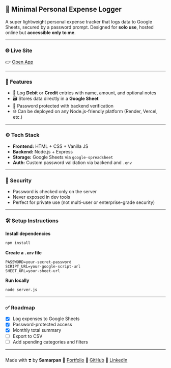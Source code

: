 

## 💸 Minimal Personal Expense Logger 

A super lightweight personal expense tracker that logs data to Google Sheets, secured by a password prompt. Designed for **solo use**, hosted online but **accessible only to me**.

---

### 🌐 Live Site

👉 [Open App](https://trackit1.onrender.com)


---

### 🚀 Features

* 🧾 Log **Debit** or **Credit** entries with name, amount, and optional notes
* 🗃 Stores data directly in a **Google Sheet**
* 🔐 Password protected with backend verification
* 🌐 Can be deployed on any Node.js-friendly platform (Render, Vercel, etc.)

---

### ⚙️ Tech Stack

* **Frontend:** HTML + CSS + Vanilla JS
* **Backend:** Node.js + Express
* **Storage:** Google Sheets via `google-spreadsheet`
* **Auth:** Custom password validation via backend and `.env`

---

### 🔐 Security

* Password is checked only on the server
* Never exposed in dev tools
* Perfect for private use (not multi-user or enterprise-grade security)

---

### 🛠️ Setup Instructions


 **Install dependencies**

```bash
npm install
```

 **Create a `.env` file**

```env
PASSWORD=your-secret-password
SCRIPT_URL=your-google-script-url
SHEET_URL=your-sheet-url

```

 **Run locally**

```bash
node server.js
```

---

### ✅ Roadmap

* [x] Log expenses to Google Sheets
* [x] Password-protected access
* [x] Monthly total summary
* [ ] Export to CSV
* [ ] Add spending categories and filters

---



### 

Made with ❣️ by **Samarpan**
🔗 [Portfolio](https://owsam22.github.io/portfolio/)
🐙 [GitHub](https://github.com/owsam22)
💼 [LinkedIn](https://linkedin.com/in/samarpan22)

